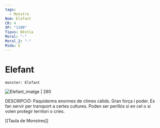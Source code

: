 ```yaml
---
tags:
  - Monstre
Nom: Elefant
CR: 4
XP: "1100"
Tipus: Bèstia
Moral: "-"
Moral_2: "-"
Mida: E
---
```

# Elefant

```statblock
monster: Elefant
```

![Elefant_imatge | 280](https://static.wixstatic.com/media/91e119_7200053e92fb4fa7ad47b66ee06e32bf~mv2.png/v1/fill/w_532,h_566,al_c,q_85,usm_0.66_1.00_0.01,enc_auto/Subject%202.png)

DESCRIPCIÓ: 
Paquiderms enormes de climes càlids. Gran força i poder. Es fan servir per transport a certes cultures. Poden ser perillós si en cel o si volen protegir territori o cries.

[[Taula de Monstres]]

